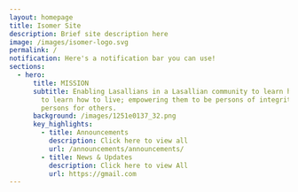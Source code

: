 ```yaml
---
layout: homepage
title: Isomer Site
description: Brief site description here
image: /images/isomer-logo.svg
permalink: /
notification: Here's a notification bar you can use!
sections:
  - hero:
      title: MISSION
      subtitle: Enabling Lasallians in a Lasallian community to learn how to learn and
        to learn how to live; empowering them to be persons of integrity and
        persons for others.
      background: /images/1251e0137_32.png
      key_highlights:
        - title: Announcements
          description: Click here to view all
          url: /announcements/announcements/
        - title: News & Updates
          description: Click here to view All
          url: https://gmail.com
---
```

